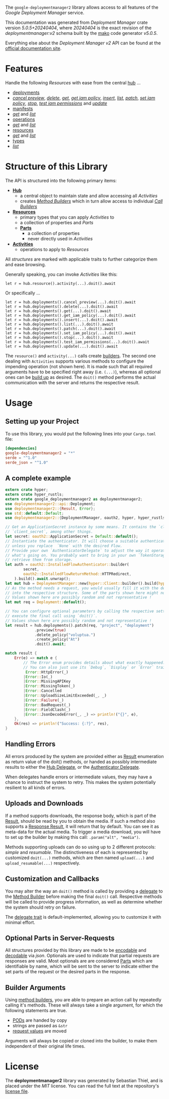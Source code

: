 <!---
DO NOT EDIT !
This file was generated automatically from 'src/generator/templates/api/README.md.mako'
DO NOT EDIT !
-->
The `google-deploymentmanager2` library allows access to all features of the *Google Deployment Manager* service.

This documentation was generated from *Deployment Manager* crate version *5.0.5+20240404*, where *20240404* is the exact revision of the *deploymentmanager:v2* schema built by the [mako](http://www.makotemplates.org/) code generator *v5.0.5*.

Everything else about the *Deployment Manager* *v2* API can be found at the
[official documentation site](https://cloud.google.com/deployment-manager).
# Features

Handle the following *Resources* with ease from the central [hub](https://docs.rs/google-deploymentmanager2/5.0.5+20240404/google_deploymentmanager2/DeploymentManager) ... 

* [deployments](https://docs.rs/google-deploymentmanager2/5.0.5+20240404/google_deploymentmanager2/api::Deployment)
 * [*cancel preview*](https://docs.rs/google-deploymentmanager2/5.0.5+20240404/google_deploymentmanager2/api::DeploymentCancelPreviewCall), [*delete*](https://docs.rs/google-deploymentmanager2/5.0.5+20240404/google_deploymentmanager2/api::DeploymentDeleteCall), [*get*](https://docs.rs/google-deploymentmanager2/5.0.5+20240404/google_deploymentmanager2/api::DeploymentGetCall), [*get iam policy*](https://docs.rs/google-deploymentmanager2/5.0.5+20240404/google_deploymentmanager2/api::DeploymentGetIamPolicyCall), [*insert*](https://docs.rs/google-deploymentmanager2/5.0.5+20240404/google_deploymentmanager2/api::DeploymentInsertCall), [*list*](https://docs.rs/google-deploymentmanager2/5.0.5+20240404/google_deploymentmanager2/api::DeploymentListCall), [*patch*](https://docs.rs/google-deploymentmanager2/5.0.5+20240404/google_deploymentmanager2/api::DeploymentPatchCall), [*set iam policy*](https://docs.rs/google-deploymentmanager2/5.0.5+20240404/google_deploymentmanager2/api::DeploymentSetIamPolicyCall), [*stop*](https://docs.rs/google-deploymentmanager2/5.0.5+20240404/google_deploymentmanager2/api::DeploymentStopCall), [*test iam permissions*](https://docs.rs/google-deploymentmanager2/5.0.5+20240404/google_deploymentmanager2/api::DeploymentTestIamPermissionCall) and [*update*](https://docs.rs/google-deploymentmanager2/5.0.5+20240404/google_deploymentmanager2/api::DeploymentUpdateCall)
* [manifests](https://docs.rs/google-deploymentmanager2/5.0.5+20240404/google_deploymentmanager2/api::Manifest)
 * [*get*](https://docs.rs/google-deploymentmanager2/5.0.5+20240404/google_deploymentmanager2/api::ManifestGetCall) and [*list*](https://docs.rs/google-deploymentmanager2/5.0.5+20240404/google_deploymentmanager2/api::ManifestListCall)
* [operations](https://docs.rs/google-deploymentmanager2/5.0.5+20240404/google_deploymentmanager2/api::Operation)
 * [*get*](https://docs.rs/google-deploymentmanager2/5.0.5+20240404/google_deploymentmanager2/api::OperationGetCall) and [*list*](https://docs.rs/google-deploymentmanager2/5.0.5+20240404/google_deploymentmanager2/api::OperationListCall)
* [resources](https://docs.rs/google-deploymentmanager2/5.0.5+20240404/google_deploymentmanager2/api::Resource)
 * [*get*](https://docs.rs/google-deploymentmanager2/5.0.5+20240404/google_deploymentmanager2/api::ResourceGetCall) and [*list*](https://docs.rs/google-deploymentmanager2/5.0.5+20240404/google_deploymentmanager2/api::ResourceListCall)
* [types](https://docs.rs/google-deploymentmanager2/5.0.5+20240404/google_deploymentmanager2/api::Type)
 * [*list*](https://docs.rs/google-deploymentmanager2/5.0.5+20240404/google_deploymentmanager2/api::TypeListCall)




# Structure of this Library

The API is structured into the following primary items:

* **[Hub](https://docs.rs/google-deploymentmanager2/5.0.5+20240404/google_deploymentmanager2/DeploymentManager)**
    * a central object to maintain state and allow accessing all *Activities*
    * creates [*Method Builders*](https://docs.rs/google-deploymentmanager2/5.0.5+20240404/google_deploymentmanager2/client::MethodsBuilder) which in turn
      allow access to individual [*Call Builders*](https://docs.rs/google-deploymentmanager2/5.0.5+20240404/google_deploymentmanager2/client::CallBuilder)
* **[Resources](https://docs.rs/google-deploymentmanager2/5.0.5+20240404/google_deploymentmanager2/client::Resource)**
    * primary types that you can apply *Activities* to
    * a collection of properties and *Parts*
    * **[Parts](https://docs.rs/google-deploymentmanager2/5.0.5+20240404/google_deploymentmanager2/client::Part)**
        * a collection of properties
        * never directly used in *Activities*
* **[Activities](https://docs.rs/google-deploymentmanager2/5.0.5+20240404/google_deploymentmanager2/client::CallBuilder)**
    * operations to apply to *Resources*

All *structures* are marked with applicable traits to further categorize them and ease browsing.

Generally speaking, you can invoke *Activities* like this:

```Rust,ignore
let r = hub.resource().activity(...).doit().await
```

Or specifically ...

```ignore
let r = hub.deployments().cancel_preview(...).doit().await
let r = hub.deployments().delete(...).doit().await
let r = hub.deployments().get(...).doit().await
let r = hub.deployments().get_iam_policy(...).doit().await
let r = hub.deployments().insert(...).doit().await
let r = hub.deployments().list(...).doit().await
let r = hub.deployments().patch(...).doit().await
let r = hub.deployments().set_iam_policy(...).doit().await
let r = hub.deployments().stop(...).doit().await
let r = hub.deployments().test_iam_permissions(...).doit().await
let r = hub.deployments().update(...).doit().await
```

The `resource()` and `activity(...)` calls create [builders][builder-pattern]. The second one dealing with `Activities` 
supports various methods to configure the impending operation (not shown here). It is made such that all required arguments have to be 
specified right away (i.e. `(...)`), whereas all optional ones can be [build up][builder-pattern] as desired.
The `doit()` method performs the actual communication with the server and returns the respective result.

# Usage

## Setting up your Project

To use this library, you would put the following lines into your `Cargo.toml` file:

```toml
[dependencies]
google-deploymentmanager2 = "*"
serde = "^1.0"
serde_json = "^1.0"
```

## A complete example

```Rust
extern crate hyper;
extern crate hyper_rustls;
extern crate google_deploymentmanager2 as deploymentmanager2;
use deploymentmanager2::api::Deployment;
use deploymentmanager2::{Result, Error};
use std::default::Default;
use deploymentmanager2::{DeploymentManager, oauth2, hyper, hyper_rustls, chrono, FieldMask};

// Get an ApplicationSecret instance by some means. It contains the `client_id` and 
// `client_secret`, among other things.
let secret: oauth2::ApplicationSecret = Default::default();
// Instantiate the authenticator. It will choose a suitable authentication flow for you, 
// unless you replace  `None` with the desired Flow.
// Provide your own `AuthenticatorDelegate` to adjust the way it operates and get feedback about 
// what's going on. You probably want to bring in your own `TokenStorage` to persist tokens and
// retrieve them from storage.
let auth = oauth2::InstalledFlowAuthenticator::builder(
        secret,
        oauth2::InstalledFlowReturnMethod::HTTPRedirect,
    ).build().await.unwrap();
let mut hub = DeploymentManager::new(hyper::Client::builder().build(hyper_rustls::HttpsConnectorBuilder::new().with_native_roots().unwrap().https_or_http().enable_http1().build()), auth);
// As the method needs a request, you would usually fill it with the desired information
// into the respective structure. Some of the parts shown here might not be applicable !
// Values shown here are possibly random and not representative !
let mut req = Deployment::default();

// You can configure optional parameters by calling the respective setters at will, and
// execute the final call using `doit()`.
// Values shown here are possibly random and not representative !
let result = hub.deployments().patch(req, "project", "deployment")
             .preview(true)
             .delete_policy("voluptua.")
             .create_policy("At")
             .doit().await;

match result {
    Err(e) => match e {
        // The Error enum provides details about what exactly happened.
        // You can also just use its `Debug`, `Display` or `Error` traits
         Error::HttpError(_)
        |Error::Io(_)
        |Error::MissingAPIKey
        |Error::MissingToken(_)
        |Error::Cancelled
        |Error::UploadSizeLimitExceeded(_, _)
        |Error::Failure(_)
        |Error::BadRequest(_)
        |Error::FieldClash(_)
        |Error::JsonDecodeError(_, _) => println!("{}", e),
    },
    Ok(res) => println!("Success: {:?}", res),
}

```
## Handling Errors

All errors produced by the system are provided either as [Result](https://docs.rs/google-deploymentmanager2/5.0.5+20240404/google_deploymentmanager2/client::Result) enumeration as return value of
the doit() methods, or handed as possibly intermediate results to either the 
[Hub Delegate](https://docs.rs/google-deploymentmanager2/5.0.5+20240404/google_deploymentmanager2/client::Delegate), or the [Authenticator Delegate](https://docs.rs/yup-oauth2/*/yup_oauth2/trait.AuthenticatorDelegate.html).

When delegates handle errors or intermediate values, they may have a chance to instruct the system to retry. This 
makes the system potentially resilient to all kinds of errors.

## Uploads and Downloads
If a method supports downloads, the response body, which is part of the [Result](https://docs.rs/google-deploymentmanager2/5.0.5+20240404/google_deploymentmanager2/client::Result), should be
read by you to obtain the media.
If such a method also supports a [Response Result](https://docs.rs/google-deploymentmanager2/5.0.5+20240404/google_deploymentmanager2/client::ResponseResult), it will return that by default.
You can see it as meta-data for the actual media. To trigger a media download, you will have to set up the builder by making
this call: `.param("alt", "media")`.

Methods supporting uploads can do so using up to 2 different protocols: 
*simple* and *resumable*. The distinctiveness of each is represented by customized 
`doit(...)` methods, which are then named `upload(...)` and `upload_resumable(...)` respectively.

## Customization and Callbacks

You may alter the way an `doit()` method is called by providing a [delegate](https://docs.rs/google-deploymentmanager2/5.0.5+20240404/google_deploymentmanager2/client::Delegate) to the 
[Method Builder](https://docs.rs/google-deploymentmanager2/5.0.5+20240404/google_deploymentmanager2/client::CallBuilder) before making the final `doit()` call. 
Respective methods will be called to provide progress information, as well as determine whether the system should 
retry on failure.

The [delegate trait](https://docs.rs/google-deploymentmanager2/5.0.5+20240404/google_deploymentmanager2/client::Delegate) is default-implemented, allowing you to customize it with minimal effort.

## Optional Parts in Server-Requests

All structures provided by this library are made to be [encodable](https://docs.rs/google-deploymentmanager2/5.0.5+20240404/google_deploymentmanager2/client::RequestValue) and 
[decodable](https://docs.rs/google-deploymentmanager2/5.0.5+20240404/google_deploymentmanager2/client::ResponseResult) via *json*. Optionals are used to indicate that partial requests are responses 
are valid.
Most optionals are are considered [Parts](https://docs.rs/google-deploymentmanager2/5.0.5+20240404/google_deploymentmanager2/client::Part) which are identifiable by name, which will be sent to 
the server to indicate either the set parts of the request or the desired parts in the response.

## Builder Arguments

Using [method builders](https://docs.rs/google-deploymentmanager2/5.0.5+20240404/google_deploymentmanager2/client::CallBuilder), you are able to prepare an action call by repeatedly calling it's methods.
These will always take a single argument, for which the following statements are true.

* [PODs][wiki-pod] are handed by copy
* strings are passed as `&str`
* [request values](https://docs.rs/google-deploymentmanager2/5.0.5+20240404/google_deploymentmanager2/client::RequestValue) are moved

Arguments will always be copied or cloned into the builder, to make them independent of their original life times.

[wiki-pod]: http://en.wikipedia.org/wiki/Plain_old_data_structure
[builder-pattern]: http://en.wikipedia.org/wiki/Builder_pattern
[google-go-api]: https://github.com/google/google-api-go-client

# License
The **deploymentmanager2** library was generated by Sebastian Thiel, and is placed 
under the *MIT* license.
You can read the full text at the repository's [license file][repo-license].

[repo-license]: https://github.com/Byron/google-apis-rsblob/main/LICENSE.md

